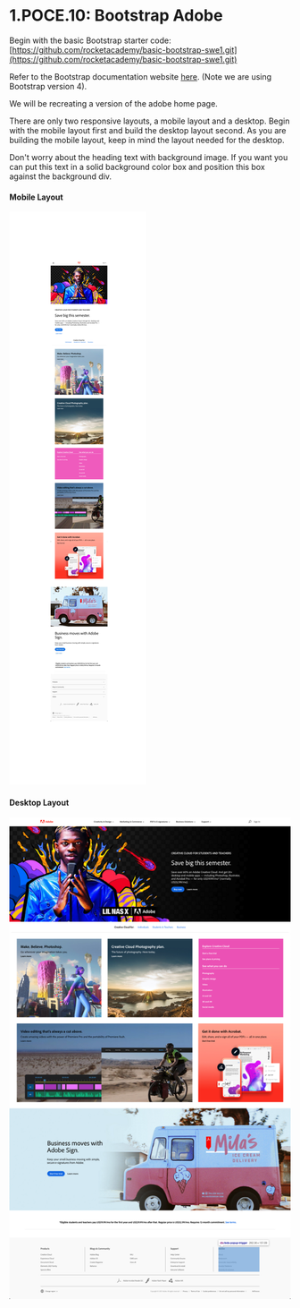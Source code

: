 # 1.POCE.10: Bootstrap Adobe

Begin with the basic Bootstrap starter code: [https://github.com/rocketacademy/basic-bootstrap-swe1.git](https://github.com/rocketacademy/basic-bootstrap-swe1.git)

Refer to the Bootstrap documentation website [here](https://getbootstrap.com/docs/4.6/getting-started/introduction/). \(Note we are using Bootstrap version 4\).

We will be recreating a version of the adobe home page.

There are only two responsive layouts, a mobile layout and a desktop. Begin with the mobile layout first and build the desktop layout second. As you are building the mobile layout, keep in mind the layout needed for the desktop.

Don't worry about the heading text with background image. If you want you can put this text in a solid background color box and position this box against the background div.

#### Mobile Layout

![](../../.gitbook/assets/adobe-mob-3.jpg)

#### Desktop Layout

![](../../.gitbook/assets/adobe.com.png)

